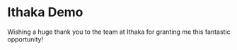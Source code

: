 # Ithaka Demo 
Wishing a huge thank you to the team at Ithaka for granting me this fantastic opportunity! 
